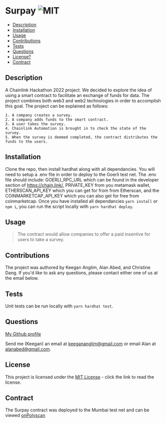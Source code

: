 # Surpay  ![MIT](https://img.shields.io/badge/license-MIT-green)

  - [Description](#description)
  - [Installation](#installation)
  - [Usage](#usage)
  - [Contributions](#contributions)
  - [Tests](#tests)
  - [Questions](#questions)
  - [License?](#license)
  - [Contract](#contract)

  ## Description
 
  A Chainlink Hackathon 2022 project. We decided to explore the idea of using a smart contract to facilitate an exchange of funds for data. The project combines both web3 and web2 technologies in order to accomplish this goal. The project can be explained as follows:
   ```
   1. A company creates a survey. 
   2. A company adds funds to the smart contract. 
   3. A user takes the survey. 
   4. Chainlink Automation is brought in to check the state of the survey. 
   5. When the survey is deemed completed, the contract distributes the funds to the users.
   ```

  ## Installation

  Clone the repo, then install hardhat along with all dependancies. You will need to setup a .env file in order to deploy to the Goerli test net. The .env file should include: GOERLI_RPC_URL which can be found in the developer section of https://chain.link/, PRIVATE_KEY from you metamask wallet, ETHERSCAN_API_KEY which you can get for from from Etherscan, and the COINMARKETCAP_API_KEY which you can also get for free from coinmarketcap. Once you have installed all dependancies ```yarn install``` or ```npm i```, you can run the script locally with ```yarn hardhat deploy```.

  ## Usage

  > The contract would allow companies to offer a paid insentive for users to take a survey. 

  ## Contributions
  
  The project was authored by Keegan Anglim,  Alan Abed, and Christine Dang. If you'd like to ask any questions, please contact either one of us at the email below.

  ## Tests

  Unit tests can be run locally with ```yarn hardhat test```.

  ## Questions

  [My Github profile](https://github.com/guitarkeegan)

  Send me (Keegan) an email at keegananglim@gmail.com or email Alan at alanabed@gmail.com.

  ## License
  This project is licensed under the [MIT License](https://choosealicense.com/licenses/mit/) - click the link to read the license.
  
  ## Contract

  The Surpay contract was deployed to the Mumbai test net and can be viewed [onPolyscan](https://mumbai.polygonscan.com/address/0xcc5BcDA50F039d1be2284994dce05f8E6fB0779b#code)